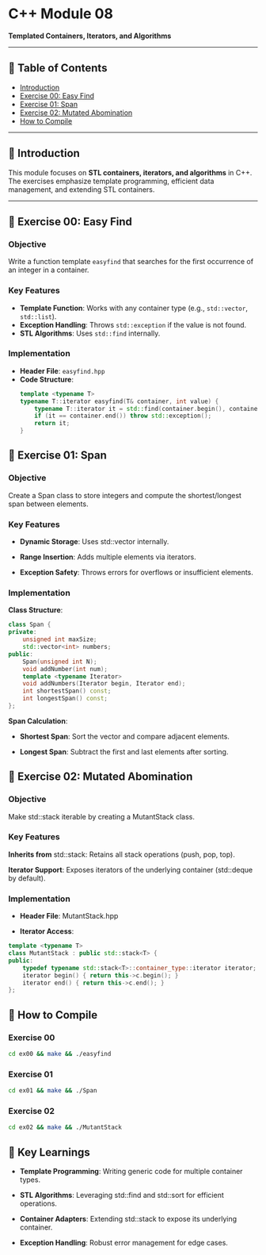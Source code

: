 # C++ Module 08  
**Templated Containers, Iterators, and Algorithms**  

---

## 📖 Table of Contents
- [Introduction](#-introduction)
- [Exercise 00: Easy Find](#-exercise-00-easy-find)
- [Exercise 01: Span](#-exercise-01-span)
- [Exercise 02: Mutated Abomination](#-exercise-02-mutated-abomination)
- [How to Compile](#-how-to-compile)

---

## 🚀 Introduction  
This module focuses on **STL containers, iterators, and algorithms** in C++. The exercises emphasize template programming, efficient data management, and extending STL containers.  

---

## 🎯 Exercise 00: Easy Find  
### Objective  
Write a function template `easyfind` that searches for the first occurrence of an integer in a container.  

### Key Features  
- **Template Function**: Works with any container type (e.g., `std::vector`, `std::list`).  
- **Exception Handling**: Throws `std::exception` if the value is not found.  
- **STL Algorithms**: Uses `std::find` internally.  

### Implementation  
- **Header File**: `easyfind.hpp`  
- **Code Structure**:  
  ```cpp
  template <typename T>
  typename T::iterator easyfind(T& container, int value) {
      typename T::iterator it = std::find(container.begin(), container.end(), value);
      if (it == container.end()) throw std::exception();
      return it;
  }

## 🎯 Exercise 01: Span
### Objective

Create a Span class to store integers and compute the shortest/longest span between elements.
### Key Features

- **Dynamic Storage**: Uses std::vector<int> internally.

- **Range Insertion**: Adds multiple elements via iterators.

- **Exception Safety**: Throws errors for overflows or insufficient elements.

### Implementation

**Class Structure**:
```cpp
class Span {
private:
	unsigned int maxSize;
	std::vector<int> numbers;
public:
	Span(unsigned int N);
	void addNumber(int num);
	template <typename Iterator>
	void addNumbers(Iterator begin, Iterator end);
	int shortestSpan() const;
	int longestSpan() const;
};
```

**Span Calculation**:

- **Shortest Span**: Sort the vector and compare adjacent elements.

- **Longest Span**: Subtract the first and last elements after sorting.

## 🎯 Exercise 02: Mutated Abomination
### Objective

Make std::stack iterable by creating a MutantStack class.

### Key Features

**Inherits from** std::stack: Retains all stack operations (push, pop, top).

**Iterator Support**: Exposes iterators of the underlying container (std::deque by default).

### Implementation

- **Header File**: MutantStack.hpp

- **Iterator Access**:
```cpp
template <typename T>
class MutantStack : public std::stack<T> {
public:
	typedef typename std::stack<T>::container_type::iterator iterator;
	iterator begin() { return this->c.begin(); }
	iterator end() { return this->c.end(); }
};
```
## 🔧 How to Compile

### Exercise 00
```bash
cd ex00 && make && ./easyfind
```

### Exercise 01
```bash
cd ex01 && make && ./Span
```
### Exercise 02
```bash
cd ex02 && make && ./MutantStack
```

## 🧠 Key Learnings

- **Template Programming**: Writing generic code for multiple container types.

- **STL Algorithms**: Leveraging std::find and std::sort for efficient operations.

- **Container Adapters**: Extending std::stack to expose its underlying container.

- **Exception Handling**: Robust error management for edge cases.
